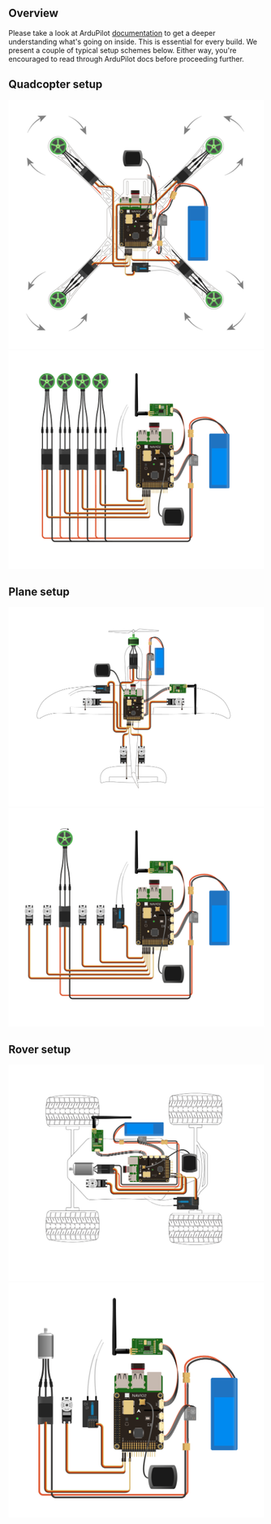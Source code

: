 ## Overview

Please take a look at ArduPilot
[documentation](http://ardupilot.org/copter/docs/connect-escs-and-motors.html#motor-order-diagrams)
to get a deeper understanding what's going on inside. This is essential for every build.
We present a couple of typical setup schemes below. Either way, you're encouraged to read through ArduPilot docs before proceeding further.

## Quadcopter setup

![typical-quadcopter-setup-frame](img/navio2-typical-quadcopter-setup-frame.png)
![typical-quadcopter-setup-scheme](img/navio2-typical-quadcopter-setup-scheme.png)

## Plane setup

![typical-plane-setup-frame](img/navio2-typical-plane-setup-frame.png)
![typical-plane-setup-scheme](img/navio2-typical-plane-setup-scheme.png)

## Rover setup

![typical-rover-setup-frame](img/navio2-typical-rover-setup-frame.png)
![typical-rover-setup-scheme](img/navio2-typical-rover-setup-scheme.png)
